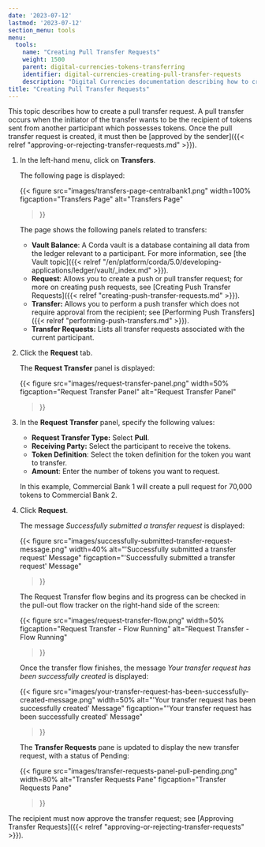 ```yaml
---
date: '2023-07-12'
lastmod: '2023-07-12'
section_menu: tools
menu:
  tools:
    name: "Creating Pull Transfer Requests"
    weight: 1500
    parent: digital-currencies-tokens-transferring
    identifier: digital-currencies-creating-pull-transfer-requests
    description: "Digital Currencies documentation describing how to create pull transfer requests via the GUI"
title: "Creating Pull Transfer Requests"
---
```


This topic describes how to create a pull transfer request. A pull transfer occurs when the initiator of the transfer wants to be the recipient of tokens sent from another participant which possesses tokens. Once the pull transfer request is created, it must then be [approved by the sender]({{< relref "approving-or-rejecting-transfer-requests.md" >}}).


1. In the left-hand menu, click on **Transfers**.

   The following page is displayed:
   
   {{< 
      figure
	  src="images/transfers-page-centralbank1.png"
      width=100%
	  figcaption="Transfers Page"
	  alt="Transfers Page"
   >}}

   The page shows the following panels related to transfers:

   * **Vault Balance**: A Corda vault is a database containing all data from the ledger relevant to a participant. For more information, see [the Vault topic]({{< relref "/en/platform/corda/5.0/developing-applications/ledger/vault/_index.md" >}}).
   * **Request**: Allows you to create a push or pull transfer request; for more on creating push requests, see [Creating Push Transfer Requests]({{< relref "creating-push-transfer-requests.md" >}}).
   * **Transfer:** Allows you to perform a push transfer which does not require approval from the recipient; see [Performing Push Transfers]({{< relref "performing-push-transfers.md" >}}).
   * **Transfer Requests:** Lists all transfer requests associated with the current participant.

2. Click the **Request** tab.

   The **Request Transfer** panel is displayed:

   {{< 
      figure
	  src="images/request-transfer-panel.png"
      width=50%
	  figcaption="Request Transfer Panel"
	  alt="Request Transfer Panel"
   >}} 
  
2. In the **Request Transfer** panel, specify the following values:

   * **Request Transfer Type:** Select **Pull**.
   * **Receiving Party:** Select the participant to receive the tokens.
   * **Token Definition**: Select the token definition for the token you want to transfer.
   * **Amount**: Enter the number of tokens you want to request.
   
   In this example, Commercial Bank 1 will create a pull request for 70,000 tokens to Commercial Bank 2.

3. Click **Request**. 

   The message *Successfully submitted a transfer request* is displayed:

   {{< 
      figure
	  src="images/successfully-submitted-transfer-request-message.png"
      width=40%
	  alt="'Successfully submitted a transfer request' Message"
	  figcaption="'Successfully submitted a transfer request' Message"
   >}}

   The Request Transfer flow begins and its progress can be checked in the pull-out flow tracker on the right-hand side of the screen:
    
   {{< 
      figure
	  src="images/request-transfer-flow.png"
      width=50%
	  figcaption="Request Transfer - Flow Running"
	  alt="Request Transfer - Flow Running"
   >}}  

   Once the transfer flow finishes, the message *Your transfer request has been successfully created* is displayed:

   {{< 
      figure
	  src="images/your-transfer-request-has-been-successfully-created-message.png"
      width=50%
	  alt="'Your transfer request has been successfully created' Message"
	  figcaption="'Your transfer request has been successfully created' Message"
   >}}

   The **Transfer Requests** pane is updated to display the new transfer request, with a status of Pending:
   
   {{< 
      figure
	  src="images/transfer-requests-panel-pull-pending.png"
      width=80%
	  alt="Transfer Requests Pane"
	  figcaption="Transfer Requests Pane"
   >}}
   
The recipient must now approve the transfer request; see [Approving Transfer Requests]({{< relref "approving-or-rejecting-transfer-requests" >}}).